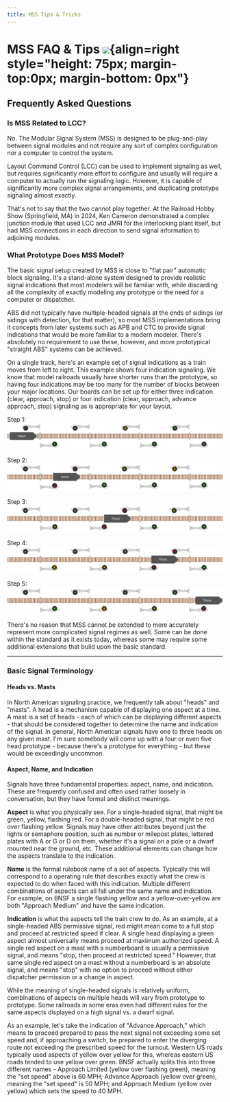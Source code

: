 ```yaml
---
title: MSS Tips & Tricks
---
```

# MSS FAQ & Tips ![](../img/simplesig-logo.png){align=right style="height: 75px; margin-top:0px; margin-bottom: 0px"}



## Frequently Asked Questions

### Is MSS Related to LCC?

No.  The Modular Signal System (MSS) is designed to be plug-and-play between signal modules and not require any sort of complex configuration nor a computer to control the system.

Layout Command Control (LCC) can be used to implement signaling as well, but requires significantly more effort to configure and usually will require a computer to actually run the signaling logic.  However, it is capable of significantly more complex signal arrangements, and duplicating prototype signaling almost exactly.

That's not to say that the two cannot play together.  At the Railroad Hobby Show (Springfield, MA) in 2024, Ken Cameron demonstrated a complex junction module that used LCC and JMRI for the interlocking plant itself, but had MSS connections in each direction to send signal information to adjoining modules.

### What Prototype Does MSS Model?

The basic signal setup created by MSS is close to "flat pair" automatic block signaling.  It's a stand-alone system designed to provide realistic signal indications that most modelers will be familiar with, while discarding all the complexity of exactly modeling any prototype or the need for a computer or dispatcher.

ABS did not typically have multiple-headed signals at the ends of sidings (or sidings with detection, for that matter), so most MSS implementations bring it concepts from later systems such as APB and CTC to provide signal indications that would be more familiar to a modern modeler.  There's absolutely no requirement to use these, however, and more prototypical "straight ABS" systems can be achieved.

On a single track, here's an example set of signal indications as a train moves from left to right.  This example shows four indication signaling.  We know that model railroads usually have shorter runs than the prototype, so having four indications may be too many for the number of blocks between your major locations.  Our boards can be set up for either three indication (clear, approach, stop) or four indication (clear, approach, advance approach, stop) signaling as is appropriate for your layout.

Step 1:
![](./img/train-sequence-1.png)

Step 2:
![](./img/train-sequence-2.png)

Step 3:
![](./img/train-sequence-3.png)

Step 4:
![](./img/train-sequence-4.png)

Step 5:
![](./img/train-sequence-5.png)


There's no reason that MSS cannot be extended to more accurately represent more complicated signal regimes as well.  Some can be done within the standard as it exists today, whereas some may require some additional extensions that build upon the basic standard.

---

### Basic Signal Terminology

#### Heads vs. Masts

In North American signaling practice, we frequently talk about "heads" and "masts".  A head is a mechanism capable of displaying one aspect at a time.  A mast is a set of heads - each of which can be displaying different aspects - that should be considered together to determine the name and indication of the signal.  In general, North American signals have one to three heads on any given mast.  I'm sure somebody will come up with a four or even five head prototype - because there's a prototype for everything - but these would be exceedingly uncommon.

#### Aspect, Name, and Indication

Signals have three fundamental properties:  aspect, name, and indication.  These are frequently confused and often used rather loosely in conversation, but they have formal and distinct meanings.

**Aspect** is what you physically see.  For a single-headed signal, that might be green, yellow, flashing red.  For a double-headed signal, that might be red over flashing yellow.  Signals may have other attributes beyond just the lights or semaphore position, such as number or milepost plates, lettered plates with A or G or D on them, whether it's a signal on a pole or a dwarf mounted near the ground, etc.  These additional elements can change how the aspects translate to the indication.

**Name** is the formal rulebook name of a set of aspects.  Typically this will correspond to a operating rule that describes exactly what the crew is expected to do when faced with this indication.  Multiple different combinations of aspects can all fall under the same name and indication.  For example, on BNSF a single flashing yellow and a yellow-over-yellow are both "Approach Medium" and have the same indication.

**Indication** is what the aspects tell the train crew to do.  As an example, at a single-headed ABS permissive signal, red might mean come to a full stop and proceed at restricted speed if clear.  A single head displaying a green aspect almost universally means proceed at maximum authorized speed.  A single red aspect on a mast with a numberboard is usually a permissive signal, and means "stop, then proceed at restricted speed." However, that same single red aspect on a mast without a numberboard is an absolute signal, and means "stop" with no option to proceed without either dispatcher permission or a change in aspect.

While the meaning of single-headed signals is relatively uniform, combinations of aspects on multiple heads will vary from prototype to prototype.  Some railroads in some eras even had different rules for the same aspects displayed on a high signal vs. a dwarf signal.

As an example, let's take the indication of "Advance Approach," which means to proceed prepared to pass the next signal not exceeding some set speed and, if approaching a switch, be prepared to enter the diverging route not exceeding the prescribed speed for the turnout.  Western US roads typically used aspects of yellow over yellow for this, whereas eastern US roads tended to use yellow over green.  BNSF actually splits this into three different names - Approach Limited (yellow over flashing green), meaning the "set speed" above is 60 MPH; Advance Approach (yellow over green), meaning the "set speed" is 50 MPH; and Approach Medium (yellow over yellow) which sets the speed to 40 MPH.


